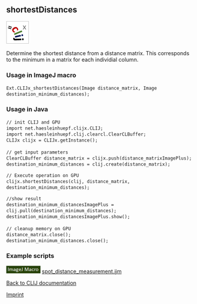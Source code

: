## shortestDistances
![Image](images/mini_clijx_logo.png)

Determine the shortest distance from a distance matrix. This corresponds to the minimum in a matrix for each individial column.

### Usage in ImageJ macro
```
Ext.CLIJx_shortestDistances(Image distance_matrix, Image destination_minimum_distances);
```


### Usage in Java
```
// init CLIJ and GPU
import net.haesleinhuepf.clijx.CLIJ;
import net.haesleinhuepf.clij.clearcl.ClearCLBuffer;
CLIJx clijx = CLIJx.getInstance();

// get input parameters
ClearCLBuffer distance_matrix = clijx.push(distance_matrixImagePlus);
destination_minimum_distances = clij.create(distance_matrix);
```

```
// Execute operation on GPU
clijx.shortestDistances(clij, distance_matrix, destination_minimum_distances);
```

```
//show result
destination_minimum_distancesImagePlus = clij.pull(destination_minimum_distances);
destination_minimum_distancesImagePlus.show();

// cleanup memory on GPU
distance_matrix.close();
destination_minimum_distances.close();
```




### Example scripts
<a href="https://github.com/clij/clij-advanced-filters/blob/master/src/main/macro/"><img src="images/language_macro.png" height="20"/></a> [spot_distance_measurement.ijm](https://github.com/clij/clij-advanced-filters/blob/master/src/main/macro/spot_distance_measurement.ijm)  


[Back to CLIJ documentation](https://clij.github.io/)

[Imprint](https://clij.github.io/imprint)
